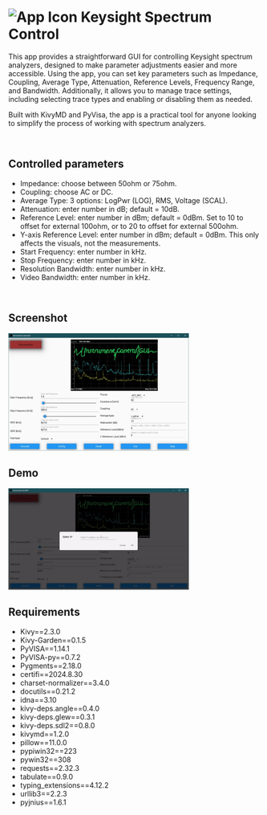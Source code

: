 # <img src="assets/Icon.ico" width="24" alt="App Icon"> Keysight Spectrum Control

This app provides a straightforward GUI for controlling Keysight spectrum analyzers,
designed to make parameter adjustments easier and more accessible.
Using the app, you can set key parameters such as Impedance, Coupling, Average Type, Attenuation, Reference Levels, Frequency Range, and Bandwidth.
Additionally, it allows you to manage trace settings, including selecting trace types and enabling or disabling them as needed.

Built with KivyMD and PyVisa, the app is a practical tool for anyone looking to simplify the process of working with spectrum analyzers.



<br/>

## Controlled parameters

* Impedance: choose between 50ohm or 75ohm.
* Coupling: choose AC or DC.
* Average Type: 3 options: LogPwr (LOG), RMS, Voltage (SCAL).
* Attenuation: enter number in dB; default = 10dB.
* Reference Level: enter number in dBm; default = 0dBm. Set to 10 to offset for external 100ohm, or to 20 to offset for external 500ohm.
* Y-axis Reference Level: enter number in dBm; default = 0dBm. This only affects the visuals, not the measurements.
* Start Frequency: enter number in kHz.
* Stop Frequency: enter number in kHz.
* Resolution Bandwidth: enter number in kHz.
* Video Bandwidth: enter number in kHz.



<br/>

## Screenshot
<img src="assets/Screenshot.png" width="360" alt="App Screenshot">



<br/>

## Demo
<img src="assets/Demo.gif" width="360" alt="App Demo">



<br/>

## Requirements

* Kivy==2.3.0
* Kivy-Garden==0.1.5
* PyVISA==1.14.1
* PyVISA-py==0.7.2
* Pygments==2.18.0
* certifi==2024.8.30
* charset-normalizer==3.4.0
* docutils==0.21.2
* idna==3.10
* kivy-deps.angle==0.4.0
* kivy-deps.glew==0.3.1
* kivy-deps.sdl2==0.8.0
* kivymd==1.2.0
* pillow==11.0.0
* pypiwin32==223
* pywin32==308
* requests==2.32.3
* tabulate==0.9.0
* typing_extensions==4.12.2
* urllib3==2.2.3
* pyjnius==1.6.1
